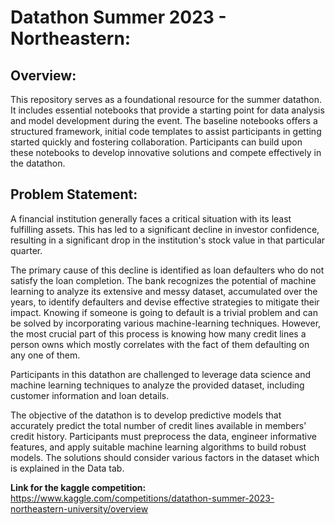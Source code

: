# Datathon Summer 2023 - Northeastern:

## Overview:
This repository serves as a foundational resource for the summer datathon. It includes essential notebooks that provide a starting point for data analysis and model development during the event. The baseline notebooks offers a structured framework, initial code templates to assist participants in getting started quickly and fostering collaboration. Participants can build upon these notebooks to develop innovative solutions and compete effectively in the datathon.

## Problem Statement:
A financial institution generally faces a critical situation with its least fulfilling assets. This has led to a significant decline in investor confidence, resulting in a significant drop in the institution's stock value in that particular quarter.

The primary cause of this decline is identified as loan defaulters who do not satisfy the loan completion. The bank recognizes the potential of machine learning to analyze its extensive and messy dataset, accumulated over the years, to identify defaulters and devise effective strategies to mitigate their impact. Knowing if someone is going to default is a trivial problem and can be solved by incorporating various machine-learning techniques. However, the most crucial part of this process is knowing how many credit lines a person owns which mostly correlates with the fact of them defaulting on any one of them.

Participants in this datathon are challenged to leverage data science and machine learning techniques to analyze the provided dataset, including customer information and loan details.

The objective of the datathon is to develop predictive models that accurately predict the total number of credit lines available in members' credit history. Participants must preprocess the data, engineer informative features, and apply suitable machine learning algorithms to build robust models. The solutions should consider various factors in the dataset which is explained in the Data tab.

__Link for the kaggle competition:__ https://www.kaggle.com/competitions/datathon-summer-2023-northeastern-university/overview

